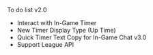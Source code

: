 To do list
v2.0
- Interact with In-Game Timer
- New Timer Display Type (Up Time)
- Quick Timer Text Copy for In-Game Chat
v3.0
- Support League API
